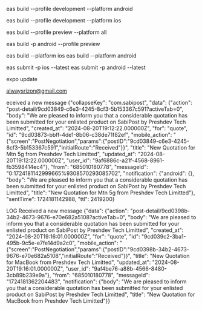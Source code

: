 eas build --profile development --platform android

eas build --profile development --platform ios

eas build --profile preview --platform all

eas build -p android --profile preview

eas build --platform ios
eas build --platform android

<!-- to submit a build -->
eas submit -p ios --latest
eas submit -p android --latest

<!-- To publish a new change -->
expo update

alwaysrizon@gmail.com




eceived a new message {"collapseKey": "com.sabipost", "data": {"action": "post-detail/9cd03849-c6e3-4245-8cf3-5b153367c591?activeTab=0", "body": "We are pleased to inform you that a considerable quotation has been submitted for your enlisted product on SabiPost by Preshdev Tech Limitted", "created_at": "2024-08-20T19:12:22.000000Z", "for": "quote", "id": "9cd03873-bbff-4de1-8b06-c38de71f82ef", "mobile_action": "{\"screen\":\"PostNegotiation\",\"params\":{\"postID\":\"9cd03849-c6e3-4245-8cf3-5b153367c591\",\"initialRoute\":\"Received\"}}", "title": "New Quotation for Mtn 5g from Preshdev Tech Limitted", "updated_at": "2024-08-20T19:12:22.000000Z", "user_id": "9af6886c-a21f-4568-8961-fb3598414ec4"}, "from": "685010180778", "messageId": "0:1724181142999665%9308570293085702", "notification": {"android": {}, "body": "We are pleased to inform you that a considerable quotation has been submitted for your enlisted product on SabiPost by Preshdev Tech Limitted", "title": "New Quotation for Mtn 5g from Preshdev Tech Limitted"}, "sentTime": 1724181142988, "ttl": 2419200}



 LOG  Received a new message {"data": {"action": "post-detail/9cd0398b-34b2-4673-9676-e70e682a5108?activeTab=0", "body": "We are pleased to inform you that a considerable quotation has been submitted for your enlisted product on SabiPost by Preshdev Tech Limitted", "created_at": "2024-08-20T19:16:01.000000Z", "for": "quote", "id": "9cd039c2-3ba1-495b-9c5e-e7fe14d9a2c0", "mobile_action": "{\"screen\":\"PostNegotiation\",\"params\":{\"postID\":\"9cd0398b-34b2-4673-9676-e70e682a5108\",\"initialRoute\":\"Received\"}}", "title": "New Quotation for MacBook from Preshdev Tech Limitted", "updated_at": "2024-08-20T19:16:01.000000Z", "user_id": "9af4be76-a88b-4566-8480-3cb89b239e9a"}, "from": "685010180778", "messageId": "1724181362204483", "notification": {"body": "We are pleased to inform you that a considerable quotation has been submitted for your enlisted product on SabiPost by Preshdev Tech Limitted", "title": "New Quotation for MacBook from Preshdev Tech Limitted"}}